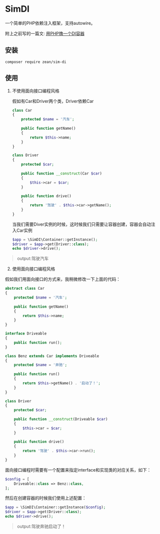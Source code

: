 # SimDI
一个简单的PHP依赖注入框架，支持autowire。

附上之前写的一篇文: [用PHP撸一个DI容器](http://www.jianshu.com/p/bcb8cb785ca3)

## 安装

```shell
composer require zean/sim-di
```

## 使用
1. 不使用面向接口编程风格
    
    假如有Car和Driver两个类，Driver依赖Car
    
    ```php
    class Car
    {
        protected $name = '汽车';
     
        public function getName()
        {
            return $this->name;
        }
    }
    ```
    
    ```php
    class Driver
    {
        protected $car;
     
        public function __construct(Car $car)
        {
            $this->car = $car;
        }
     
        public function drive()
        {
            return '驾驶' . $this->car->getName();
        }
    }
    ```
    
    当我们需要Diver实例的时候，这时候我们只需要让容器创建，容器会自动注入Car实例
    
    ```php
    $app = \SimDI\Container::getInstance();
    $driver = $app->get(Driver::class);
    echo $driver->drive();
    ```
    
> output:驾驶汽车
    
2. 使用面向接口编程风格

假如我们用面向接口的方式来，我稍微修改一下上面的代码：

```php
abstract class Car
{
    protected $name = '汽车';
    
    public function getName()
    {
        return $this->name;
    }
}

```
```php
interface Driveable
{
    public function run();
}
```
```php
class Benz extends Car implements Driveable
{
    protected $name = '奔驰';
    
    public function run()
    {
        return $this->getName() . '启动了！';
    }
}
```
```php
class Driver
{
    protected $car;
    
    public function __construct(Driveable $car)
    {
        $this->car = $car;
    }
    
    public function drive()
    {
        return '驾驶' . $this->car->run();
    }
}
```
面向接口编程时需要有一个配置来指定interface和实现类的对应关系，如下：

```php
$config = [
    Driveable::class => Benz::class,
];
```
然后在创建容器的时候我们使用上述配置：

```php
$app = \SimDI\Container::getInstance($config);
$driver = $app->get(Driver::class);
echo $driver->drive();
```
> output:驾驶奔驰启动了！